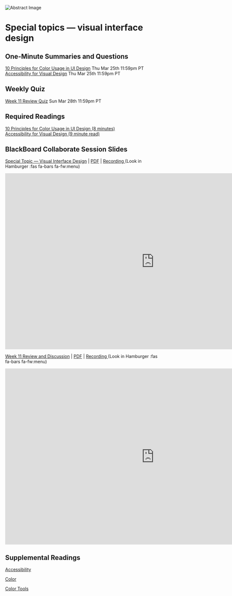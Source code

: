 ![Abstract Image](../../assets/images/course-2/dave-hoefler-vl2uAIdBWJ8-unsplash.jpg ':class=banner-image')

# Special topics — visual interface design

## One-Minute Summaries and Questions  
[10 Principles for Color Usage in UI Design](https://canvas.sfu.ca/courses/59869/assignments/583021) <span class='badge'> Thu Mar 25th 11:59pm PT</span>  
[Accessibility for Visual Design](https://canvas.sfu.ca/courses/59869/assignments/583022) <span class='badge'> Thu Mar 25th 11:59pm PT</span>  

## Weekly Quiz
[Week 11 Review Quiz](https://canvas.sfu.ca/courses/62884/assignments/642594) <span class='badge'>Sun Mar 28th 11:59pm PT</span>

## Required Readings  
[10 Principles for Color Usage in UI Design (8 minutes)](https://uxdesign.cc/10-principles-for-color-usage-in-ui-design-65174b213004)  
[Accessibility for Visual Design (9 minute read)](https://www.uxbooth.com/articles/accessibility-visual-design)  

## BlackBoard Collaborate Session Slides
[Special Topic — Visual Interface Design](https://docs.google.com/presentation/d/e/2PACX-1vRCKpXxRlhGn3clnhcUsOKVpCTc5OQm623s2JPRXY4_7v7QXCzL6VAOj04M6aOxMa-tiwf5sO1kJvcB/pub?start=false&loop=false&delayms=3000) | [PDF](https://canvas.sfu.ca/courses/59869/files/folder/Downloads/Slides%20PDFs/Mini-Lectures%20and%20Activities/Week-11) | [Recording ](https://canvas.sfu.ca/courses/59869/external_tools/3544) (Look in Hamburger :fas fa-bars fa-fw:menu)  

<div class="video-container-16by9"><iframe src="https://docs.google.com/presentation/d/e/2PACX-1vRCKpXxRlhGn3clnhcUsOKVpCTc5OQm623s2JPRXY4_7v7QXCzL6VAOj04M6aOxMa-tiwf5sO1kJvcB/embed?start=false&loop=false&delayms=3000" frameborder="0" width="960" height="569" allowfullscreen="true" mozallowfullscreen="true" webkitallowfullscreen="true"></iframe></div>

[Week 11 Review and Discussion](https://docs.google.com/presentation/d/e/2PACX-1vRBk36lgxcLyFLvl_J3HL8iI4nNbzqB_z2m6SOdSPqbxZ-gMf_2_PUpNjYN6X1YMR0-7__UpWFFHZeM/pub?start=false&loop=false&delayms=3000) | [PDF](https://canvas.sfu.ca/courses/59869/files/folder/Downloads/Slides%20PDFs/Review%20and%20Discussion/Week-11) | [Recording ](https://canvas.sfu.ca/courses/59869/external_tools/3544) (Look in Hamburger :fas fa-bars fa-fw:menu)  

<div class="video-container-16by9"><iframe src="https://docs.google.com/presentation/d/e/2PACX-1vRBk36lgxcLyFLvl_J3HL8iI4nNbzqB_z2m6SOdSPqbxZ-gMf_2_PUpNjYN6X1YMR0-7__UpWFFHZeM/embed?start=false&loop=false&delayms=3000" frameborder="0" width="960" height="569" allowfullscreen="true" mozallowfullscreen="true" webkitallowfullscreen="true"></iframe></div>

## Supplemental Readings  

[Accessibility](ux-techniques-guide/04.how-to-bridge-the-gap-between-the-problem-space-and-design-space/accessibility.md ':include')

[Color](ux-techniques-guide/06.what-are-the-essentials-of-visual-interface-design/color.md ':include')

[Color Tools](ux-techniques-guide/06.what-are-the-essentials-of-visual-interface-design/color-tools.md ':include')
